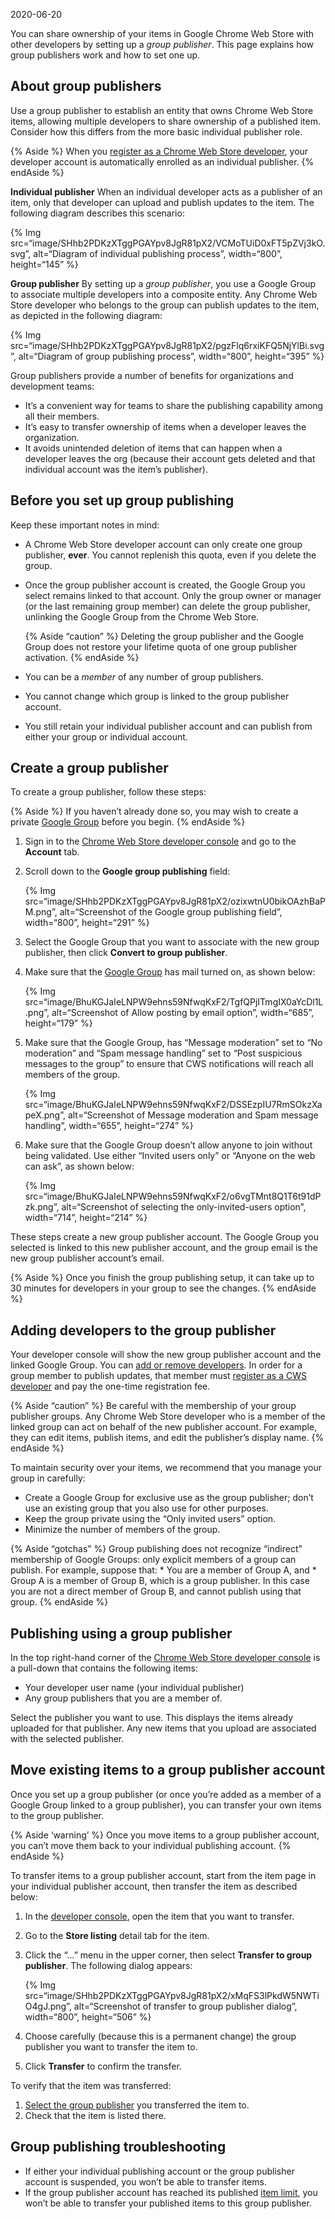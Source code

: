 2020-06-20

You can share ownership of your items in Google Chrome Web Store with other developers by setting up a *group publisher*. This page explains how group publishers work and how to set one up.

About group publishers
----------------------

Use a group publisher to establish an entity that owns Chrome Web Store items, allowing multiple developers to share ownership of a published item. Consider how this differs from the more basic individual publisher role.

{% Aside %} When you [register as a Chrome Web Store developer](/docs/webstore/register/), your developer account is automatically enrolled as an individual publisher. {% endAside %}

**Individual publisher** When an individual developer acts as a publisher of an item, only that developer can upload and publish updates to the item. The following diagram describes this scenario:

{% Img src=“image/SHhb2PDKzXTggPGAYpv8JgR81pX2/VCMoTUiD0xFT5pZVj3kO.svg”, alt=“Diagram of individual publishing process”, width=“800”, height=“145” %}

**Group publisher** By setting up a *group publisher*, you use a Google Group to associate multiple developers into a composite entity. Any Chrome Web Store developer who belongs to the group can publish updates to the item, as depicted in the following diagram:

{% Img src=“image/SHhb2PDKzXTggPGAYpv8JgR81pX2/pgzFlq6rxiKFQ5NjYlBi.svg”, alt=“Diagram of group publishing process”, width=“800”, height=“395” %}

Group publishers provide a number of benefits for organizations and development teams:

-   It’s a convenient way for teams to share the publishing capability among all their members.
-   It’s easy to transfer ownership of items when a developer leaves the organization.
-   It avoids unintended deletion of items that can happen when a developer leaves the org (because their account gets deleted and that individual account was the item’s publisher).

Before you set up group publishing
----------------------------------

Keep these important notes in mind:

-   A Chrome Web Store developer account can only create one group publisher, **ever**. You cannot replenish this quota, even if you delete the group.
-   Once the group publisher account is created, the Google Group you select remains linked to that account. Only the group owner or manager (or the last remaining group member) can delete the group publisher, unlinking the Google Group from the Chrome Web Store.

    {% Aside “caution” %} Deleting the group publisher and the Google Group does not restore your lifetime quota of one group publisher activation. {% endAside %}

-   You can be a *member* of any number of group publishers.

-   You cannot change which group is linked to the group publisher account.
-   You still retain your individual publisher account and can publish from either your group or individual account.

Create a group publisher
------------------------

To create a group publisher, follow these steps:

{% Aside %} If you haven’t already done so, you may wish to create a private [Google Group](https://groups.google.com) before you begin. {% endAside %}

1.  Sign in to the [Chrome Web Store developer console](https://chrome.google.com/webstore/devconsole) and go to the **Account** tab.

2.  Scroll down to the **Google group publishing** field:

    {% Img src=“image/SHhb2PDKzXTggPGAYpv8JgR81pX2/ozixwtnU0bikOAzhBaPM.png”, alt=“Screenshot of the Google group publishing field”, width=“800”, height=“291” %}

3.  Select the Google Group that you want to associate with the new group publisher, then click **Convert to group publisher**.

4.  Make sure that the [Google Group](https://groups.google.com) has mail turned on, as shown below:

    {% Img src=“image/BhuKGJaIeLNPW9ehns59NfwqKxF2/TgfQPjITmgIX0aYcDl1L.png”, alt=“Screenshot of Allow posting by email option”, width=“685”, height=“179” %}

5.  Make sure that the Google Group, has “Message moderation” set to “No moderation” and “Spam message handling” set to “Post suspicious messages to the group” to ensure that CWS notifications will reach all members of the group.

    {% Img src=“image/BhuKGJaIeLNPW9ehns59NfwqKxF2/DSSEzpIU7RmSOkzXapeX.png”, alt=“Screenshot of Message moderation and Spam message handling”, width=“655”, height=“274” %}

6.  Make sure that the Google Group doesn’t allow anyone to join without being validated. Use either “Invited users only” or “Anyone on the web can ask”, as shown below:

    {% Img src=“image/BhuKGJaIeLNPW9ehns59NfwqKxF2/o6vgTMnt8Q1T6t91dPzk.png”, alt=“Screenshot of selecting the only-invited-users option”, width=“714”, height=“214” %}

These steps create a new group publisher account. The Google Group you selected is linked to this new publisher account, and the group email is the new group publisher account’s email.

{% Aside %} Once you finish the group publishing setup, it can take up to 30 minutes for developers in your group to see the changes. {% endAside %}

Adding developers to the group publisher
----------------------------------------

Your developer console will show the new group publisher account and the linked Google Group. You can [add or remove developers](https://groups.google.com). In order for a group member to publish updates, that member must [register as a CWS developer](/docs/webstore/register/) and pay the one-time registration fee.

{% Aside “caution” %} Be careful with the membership of your group publisher groups. Any Chrome Web Store developer who is a member of the linked group can act on behalf of the new publisher account. For example, they can edit items, publish items, and edit the publisher’s display name. {% endAside %}

To maintain security over your items, we recommend that you manage your group in carefully:

-   Create a Google Group for exclusive use as the group publisher; don’t use an existing group that you also use for other purposes.
-   Keep the group private using the “Only invited users” option.
-   Minimize the number of members of the group.

{% Aside “gotchas” %} Group publishing does not recognize “indirect” membership of Google Groups: only explicit members of a group can publish. For example, suppose that: \* You are a member of Group A, and \* Group A is a member of Group B, which is a group publisher. In this case you are not a direct member of Group B, and cannot publish using that group. {% endAside %}

Publishing using a group publisher
----------------------------------

In the top right-hand corner of the [Chrome Web Store developer console](https://chrome.google.com/webstore/devconsole) is a pull-down that contains the following items:

-   Your developer user name (your individual publisher)
-   Any group publishers that you are a member of.

Select the publisher you want to use. This displays the items already uploaded for that publisher. Any new items that you upload are associated with the selected publisher.

Move existing items to a group publisher account
------------------------------------------------

Once you set up a group publisher (or once you’re added as a member of a Google Group linked to a group publisher), you can transfer your own items to the group publisher.

{% Aside ‘warning’ %} Once you move items to a group publisher account, you can’t move them back to your individual publishing account. {% endAside %}

To transfer items to a group publisher account, start from the item page in your individual publisher account, then transfer the item as described below:

1.  In the [developer console](https://chrome.google.com/webstore/devconsole), open the item that you want to transfer.
2.  Go to the **Store listing** detail tab for the item.
3.  Click the “…” menu in the upper corner, then select **Transfer to group publisher**. The following dialog appears:

    {% Img src=“image/SHhb2PDKzXTggPGAYpv8JgR81pX2/xMqFS3lPkdW5NWTiO4gJ.png”, alt=“Screenshot of transfer to group publisher dialog”, width=“800”, height=“506” %}

4.  Choose carefully (because this is a permanent change) the group publisher you want to transfer the item to.
5.  Click **Transfer** to confirm the transfer.

To verify that the item was transferred:

1.  [Select the group publisher](#publishing-using-a-group-publisher) you transferred the item to.
2.  Check that the item is listed there.

Group publishing troubleshooting
--------------------------------

-   If either your individual publishing account or the group publisher account is suspended, you won’t be able to transfer items.
-   If the group publisher account has reached its published [item limit](/docs/webstore/faq/#faq-gen-29), you won’t be able to transfer your published items to this group publisher.

